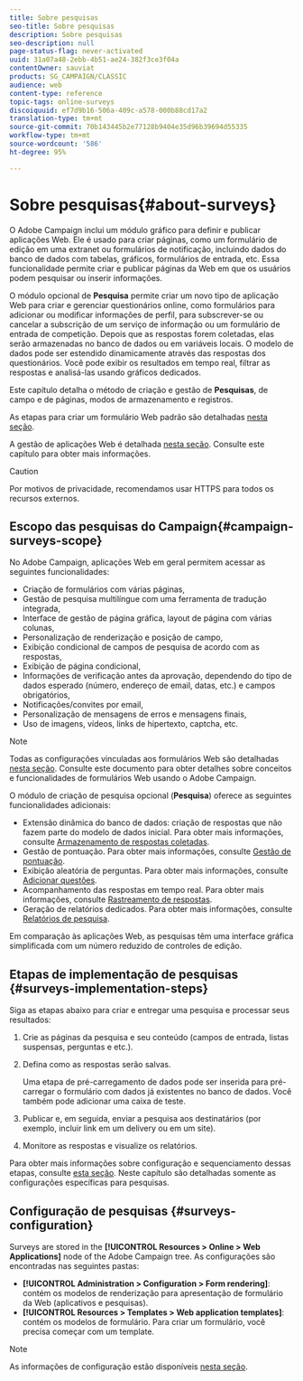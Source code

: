 ```yaml
---
title: Sobre pesquisas
seo-title: Sobre pesquisas
description: Sobre pesquisas
seo-description: null
page-status-flag: never-activated
uuid: 31a07a48-2ebb-4b51-ae24-382f3ce3f04a
contentOwner: sauviat
products: SG_CAMPAIGN/CLASSIC
audience: web
content-type: reference
topic-tags: online-surveys
discoiquuid: ef7d9b16-506a-409c-a578-000b88cd17a2
translation-type: tm+mt
source-git-commit: 70b143445b2e77128b9404e35d96b39694d55335
workflow-type: tm+mt
source-wordcount: '586'
ht-degree: 95%

---
```



# Sobre pesquisas{#about-surveys}

O Adobe Campaign inclui um módulo gráfico para definir e publicar aplicações Web. Ele é usado para criar páginas, como um formulário de edição em uma extranet ou formulários de notificação, incluindo dados do banco de dados com tabelas, gráficos, formulários de entrada, etc. Essa funcionalidade permite criar e publicar páginas da Web em que os usuários podem pesquisar ou inserir informações.

O módulo opcional de **Pesquisa** permite criar um novo tipo de aplicação Web para criar e gerenciar questionários online, como formulários para adicionar ou modificar informações de perfil, para subscrever-se ou cancelar a subscrição de um serviço de informação ou um formulário de entrada de competição. Depois que as respostas forem coletadas, elas serão armazenadas no banco de dados ou em variáveis locais. O modelo de dados pode ser estendido dinamicamente através das respostas dos questionários. Você pode exibir os resultados em tempo real, filtrar as respostas e analisá-las usando gráficos dedicados.

Este capítulo detalha o método de criação e gestão de **Pesquisas**, de campo e de páginas, modos de armazenamento e registros.

As etapas para criar um formulário Web padrão são detalhadas [nesta seção](../../web/using/about-web-forms.md).

A gestão de aplicações Web é detalhada [nesta seção](../../web/using/about-web-applications.md). Consulte este capítulo para obter mais informações.

>[!CAUTION]
>
>Por motivos de privacidade, recomendamos usar HTTPS para todos os recursos externos.

## Escopo das pesquisas do Campaign{#campaign-surveys-scope}

No Adobe Campaign, aplicações Web em geral permitem acessar as seguintes funcionalidades:

* Criação de formulários com várias páginas,
* Gestão de pesquisa multilíngue com uma ferramenta de tradução integrada,
* Interface de gestão de página gráfica, layout de página com várias colunas,
* Personalização de renderização e posição de campo,
* Exibição condicional de campos de pesquisa de acordo com as respostas,
* Exibição de página condicional,
* Informações de verificação antes da aprovação, dependendo do tipo de dados esperado (número, endereço de email, datas, etc.) e campos obrigatórios,
* Notificações/convites por email,
* Personalização de mensagens de erros e mensagens finais,
* Uso de imagens, vídeos, links de hipertexto, captcha, etc.

>[!NOTE]
>
>Todas as configurações vinculadas aos formulários Web são detalhadas [nesta seção](../../web/using/about-web-forms.md). Consulte este documento para obter detalhes sobre conceitos e funcionalidades de formulários Web usando o Adobe Campaign.

O módulo de criação de pesquisa opcional (**Pesquisa**) oferece as seguintes funcionalidades adicionais:

* Extensão dinâmica do banco de dados: criação de respostas que não fazem parte do modelo de dados inicial. Para obter mais informações, consulte [Armazenamento de respostas coletadas](../../web/using/managing-answers.md#storing-collected-answers).
* Gestão de pontuação. Para obter mais informações, consulte [Gestão de pontuação](../../web/using/managing-answers.md#score-management).
* Exibição aleatória de perguntas. Para obter mais informações, consulte [Adicionar questões](../../web/using/building-a-survey.md#adding-questions).
* Acompanhamento das respostas em tempo real. Para obter mais informações, consulte [Rastreamento de respostas](../../web/using/publish--track-and-use-collected-data.md#response-tracking).
* Geração de relatórios dedicados. Para obter mais informações, consulte [Relatórios de pesquisa](../../web/using/publish--track-and-use-collected-data.md#reports-on-surveys).

Em comparação às aplicações Web, as pesquisas têm uma interface gráfica simplificada com um número reduzido de controles de edição.

## Etapas de implementação de pesquisas {#surveys-implementation-steps}

Siga as etapas abaixo para criar e entregar uma pesquisa e processar seus resultados:

1. Crie as páginas da pesquisa e seu conteúdo (campos de entrada, listas suspensas, perguntas e etc.).
1. Defina como as respostas serão salvas.

   Uma etapa de pré-carregamento de dados pode ser inserida para pré-carregar o formulário com dados já existentes no banco de dados. Você também pode adicionar uma caixa de teste.

1. Publicar e, em seguida, enviar a pesquisa aos destinatários (por exemplo, incluir link em um delivery ou em um site).
1. Monitore as respostas e visualize os relatórios.

Para obter mais informações sobre configuração e sequenciamento dessas etapas, consulte [esta seção](../../web/using/about-web-forms.md). Neste capítulo são detalhadas somente as configurações específicas para pesquisas.

## Configuração de pesquisas {#surveys-configuration}

Surveys are stored in the **[!UICONTROL Resources > Online > Web Applications]** node of the Adobe Campaign tree. As configurações são encontradas nas seguintes pastas:

* **[!UICONTROL Administration > Configuration > Form rendering]**: contém os modelos de renderização para apresentação de formulário da Web (aplicativos e pesquisas).
* **[!UICONTROL Resources > Templates > Web application templates]**: contém os modelos de formulário. Para criar um formulário, você precisa começar com um template.

>[!NOTE]
>
>As informações de configuração estão disponíveis [nesta seção](../../web/using/about-web-forms.md).

